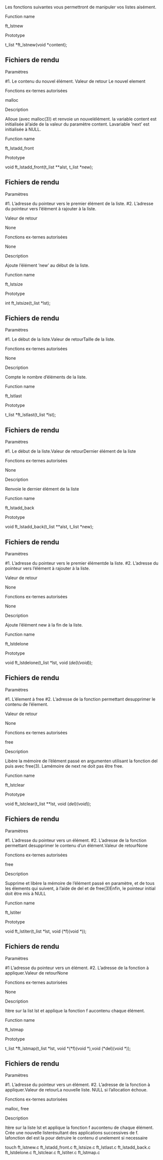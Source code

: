 
Les fonctions suivantes vous permettront de manipuler vos listes aisément.

Function name

ft_lstnew

Prototype

t_list *ft_lstnew(void *content);

Fichiers de rendu
-
Paramètres

#1. Le contenu du nouvel élément. Valeur de retour Le nouvel element 

Fonctions ex-ternes autorisées

malloc

Description

Alloue (avec malloc(3)) et renvoie un nouvelélément. la variable content est initialisée àl’aide de la valeur du paramètre content. Lavariable ’next’ est initialisée à NULL.

Function name

ft_lstadd_front

Prototype

void ft_lstadd_front(t_list **alst, t_list *new);

Fichiers de rendu
-
Paramètres

#1. L’adresse du pointeur vers le premier élément de la liste.
#2. L’adresse du pointeur vers l’élément à rajouter à la liste.

Valeur de retour 

None 

Fonctions ex-ternes autorisées

None

Description

Ajoute l’élément ’new’ au début de la liste.

Function name

ft_lstsize

Prototype

int ft_lstsize(t_list *lst);

Fichiers de rendu
-
Paramètres

#1. Le début de la liste.Valeur de retourTaille de la liste.

Fonctions ex-ternes autorisées

None

Description

Compte le nombre d’éléments de la liste.

Function name

ft_lstlast

Prototype

t_list *ft_lstlast(t_list *lst);

Fichiers de rendu
-
Paramètres

#1. Le début de la liste.Valeur de retourDernier élément de la liste

Fonctions ex-ternes autorisées

None

Description

Renvoie le dernier élément de la liste

Function name

ft_lstadd_back

Prototype

void ft_lstadd_back(t_list **alst, t_list *new);

Fichiers de rendu
-
Paramètres

#1. L’adresse du pointeur vers le premier élémentde la liste.
#2. L’adresse du pointeur vers l’élément à rajouter à la liste. 

Valeur de retour

None

Fonctions ex-ternes autorisées

None

Description

Ajoute l’élément new à la fin de la liste.

Function name

ft_lstdelone

Prototype

void ft_lstdelone(t_list *lst, void (*del)(void*));

Fichiers de rendu
-
Paramètres

#1. L’élement à free
#2. L’adresse de la fonction permettant desupprimer le contenu de l’élement.

Valeur de retour

None

Fonctions ex-ternes autorisées

free

Description

Libère la mémoire de l’élément passé en argumenten utilisant la fonction del puis avec free(3). Lamémoire de next ne doit pas être free.

Function name

ft_lstclear

Prototype

void ft_lstclear(t_list **lst, void (*del)(void*));

Fichiers de rendu
-
Paramètres

#1. L’adresse du pointeur vers un élément.
#2. L’adresse de la fonction permettant desupprimer le contenu d’un élément.Valeur de retourNone

Fonctions ex-ternes autorisées

free

Description

Supprime et libère la mémoire de l’élément passé en paramètre, et de tous les élements qui suivent, à l’aide de del et de free(3)Enfin, le pointeur initial doit être mis à NULL

Function name

ft_lstiter

Prototype

void ft_lstiter(t_list *lst, void (*f)(void *));

Fichiers de rendu
-
Paramètres

#1 L’adresse du pointeur vers un élément.
#2. L’adresse de la fonction à appliquer.Valeur de retourNone

Fonctions ex-ternes autorisées

None

Description

Itère sur la list lst et applique la fonction f aucontenu chaque élément.

Function name

ft_lstmap

Prototype

t_list *ft_lstmap(t_list *lst, void *(*f)(void *),void (*del)(void *));

Fichiers de rendu
-
Paramètres

#1. L’adresse du pointeur vers un élément.
#2. L’adresse de la fonction à appliquer.Valeur de retourLa nouvelle liste. NULL si l’allocation échoue.

Fonctions ex-ternes autorisées

malloc, free

Description

Itère sur la liste lst et applique la fonction f aucontenu de chaque élément. Crée une nouvelle listerésultant des applications successives de f. lafonction del est la pour detruire le contenu d unelement si necessaire


touch ft_lstnew.c ft_lstadd_front.c ft_lstsize.c ft_lstlast.c ft_lstadd_back.c ft_lstdelone.c ft_lstclear.c ft_lstiter.c ft_lstmap.c
